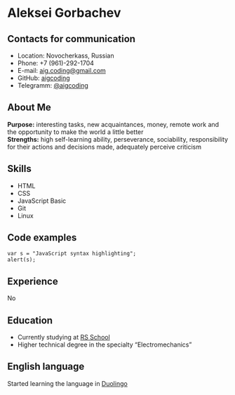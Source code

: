 # Aleksei Gorbachev

## Contacts for communication

* Location: Novocherkass, Russian
* Phone: +7 (961)-292-1704
* E-mail: aig.coding@gmail.com
* GitHub: [aigcoding](https://github.com/aigcoding)
* Telegramm: [@aigcoding](https://t.me/aigcoding)

## About Me

**Purpose:** interesting tasks, new acquaintances, money, remote work and the opportunity to make the world a little better<br>
**Strengths:** high self-learning ability, perseverance, sociability, responsibility for their actions and decisions made, adequately perceive criticism

## Skills

* HTML
* CSS
* JavaScript Basic
* Git
* Linux

## Code examples
    var s = "JavaScript syntax highlighting";
    alert(s);
## Experience
No
## Education
* Currently studying at [RS School](https://rs.school/)
* Higher technical degree in the specialty “Electromechanics”

## English language
Started learning the language in [Duolingo](https://www.duolingo.com/)

